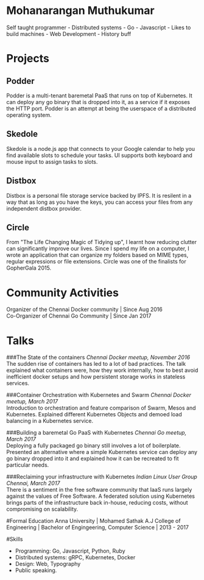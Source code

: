 Mohanarangan Muthukumar
=======================
Self taught programmer - Distributed systems - Go - Javascript - Likes to build machines - Web Development - History buff 

Projects
=========

Podder
------
Podder is a multi-tenant baremetal PaaS that runs on top of Kubernetes. It can deploy any go binary that is dropped into it, as a service if it exposes the HTTP port. Podder is an attempt at being the userspace of a distributed operating system. 

Skedole
-------
Skedole is a node.js app that connects to your Google calendar to help you find available slots to schedule your tasks. UI supports both keyboard and mouse input to assign tasks to slots.  

Distbox
-------
Distbox is a personal file storage service backed by IPFS. It is resilent in a way that as long as you have the keys, you can access your files from any independent distbox provider. 

Circle
------
From "The Life Changing Magic of Tidying up", I learnt how reducing clutter can significantly improve our lives. Since I spend my life on a computer, I wrote an application that can organize my folders based on MIME types, regular expressions or file extensions. Circle was one of the finalists for GopherGala 2015. 

Community Activities
====================

Organizer of the Chennai Docker community | Since Aug 2016          
Co-Organizer of Chennai Go Community  | Since Jan 2017

Talks
=====

###The State of the containers
_Chennai Docker meetup, November 2016_    
The sudden rise of containers has led to a lot of bad practices. The talk explained what containers were, how they work internally, how to best avoid inefficient docker setups and how persistent storage works in stateless services. 

###Container Orchestration with Kubernetes and Swarm
_Chennai Docker meetup, March 2017_    
Introduction to orchestration and feature comparison of Swarm, Mesos and Kubernetes. Explained different Kubernetes Objects and demoed load balancing in a Kubernetes service. 

###Building a baremetal Go PaaS with Kubernetes
_Chennai Go meetup, March 2017_     
Deploying a fully packaged go binary still involves a lot of boilerplate. Presented an alternative where a simple Kubernetes service can deploy any go binary dropped into it and explained how it can be recreated to fit particular needs. 

###Reclaiming your infrastructure with Kubernetes
_Indian Linux User Group Chennai, March 2017_      
There is a sentiment in the free software community that IaaS runs largely against the values of Free Software. A federated solution using Kubernetes brings parts of the infrastructure back in-house, reducing costs, without compromising on scalability. 


#Formal Education
Anna University | Mohamed Sathak A.J College of Engineering |
Bachelor of Engingeering, Computer Science | 2013 - 2017

#Skills
- Programming: Go, Javascript, Python, Ruby
- Distributed systems: gRPC, Kubernetes, Docker
- Design: Web, Typography
- Public speaking. 
